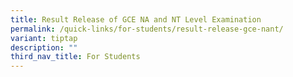 ```yaml
---
title: Result Release of GCE NA and NT Level Examination
permalink: /quick-links/for-students/result-release-gce-nant/
variant: tiptap
description: ""
third_nav_title: For Students
---
```

